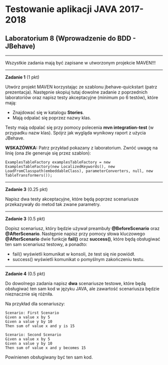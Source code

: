 # Testowanie aplikacji JAVA 2017-2018
## Laboratorium 8 (Wprowadzenie do BDD - JBehave)

-------------------------------------------

Wszystkie zadania mają być zapisane w utworzonym projekcie MAVEN!!!

-------------------------------------------

**Zadanie 1** (1 pkt)

Utwórz projekt MAVEN korzystając ze szablonu jbehave-quickstart (patrz prezentacja). Następnie skopiuj tutaj 
dowolne zadanie z poprzednich laboratoriów oraz napisz testy akceptacyjne (minimum po 6 testów), które mają: 

- Znajdować się w katalogu **Stories**.
- Mają odpalać się poprzez nazwy klas. 

Testy mają odpalać się przy pomocy polecenia **mvn integration-test** (w przypadku nazw klas). Spójrz jak wygląda wynikowy raport z użycia JBehave.

**WSKAZÓWKA:** Patrz przykład pokazany z laboratorium. Zwróć uwagę na linię (ona źle generuje się przez szablon): 

```
ExamplesTableFactory examplesTableFactory = new ExamplesTableFactory(new LocalizedKeywords(), new LoadFromClasspath(embeddableClass), parameterConverters, null, new TableTransformers());
```

------------------------------------

**Zadanie 3** (0.25 pkt)

Napisz dwa testy akceptacyjne, które będą poprzez scenariusze przekazywały do metod tak zwane parametry.

-----------------------------

**Zadanie 3** (0.5 pkt)

Dopisz scenariusz, który będzie używał preambuły **@BeforeScenario** oraz **@AfterScenario**. 
Następnie napisz przy pomocy słowa kluczowego **@AfterScenario** dwie funkcje **fail()** oraz **success()**, które
będą obsługiwać ten sam scenariusz testowy, a ponadto: 

- fail() wyświetli komunikat w konsoli, że test się nie powiódł.
- success() wyświetli komunikat o pomyślnym zakończeniu testu.

------------------------------------------

**Zadanie 4** (0.5 pkt) 

Do dowolnego zadania napisz **dwa** scenariusze testowe, które będą obsługiwać ten sam kod w języku JAVA, ale
zawartość scenariusza będzie nieznacznie się różniła. 

Na przykład dla scenariuszy: 

```
Scenario: First Scenario
Given a value x by 5
Given a value y by 10
Then sum of value x and y is 15

Scenario: Second Scenario
Given a value x by 5
Given a value y by 10
Then sum of value x and y becomes 15
```

Powinienen obsługiwany być ten sam kod.




